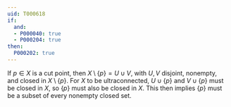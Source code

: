 ```yaml
---
uid: T000618
if:
  and:
  - P000040: true
  - P000204: true
then:
  P000202: true
---
```


If $p \in X$ is a cut point, then $X \setminus \{p\} = U \cup V$, with $U, V$ disjoint, nonempty, and closed in $X \setminus \{p\}$. For $X$ to be ultraconnected, $U \cup \{p\}$ and $V \cup \{p\}$ must be closed in $X$, so $\{p\}$ must also be closed in $X$. This then implies $\{p\}$ must be a subset of every nonempty closed set.
